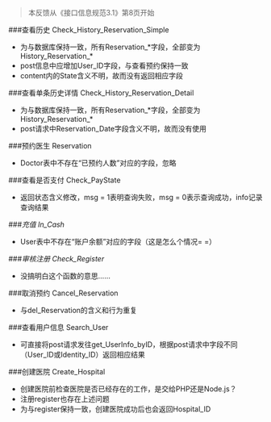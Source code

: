 > 本反馈从《接口信息规范3.1》第8页开始

###查看历史 Check_History_Reservation_Simple
- 为与数据库保持一致，所有Reservation\_\*字段，全部变为History\_Reservation\_\*
- post信息中应增加User_ID字段，与查看预约保持一致
- content内的State含义不明，故而没有返回相应字段

###查看单条历史详情 Check_History_Reservation_Detail
- 为与数据库保持一致，所有Reservation\_\*字段，全部变为History\_Reservation\_\*
- post请求中Reservation_Date字段含义不明，故而没有使用

###预约医生 Reservation
- Doctor表中不存在“已预约人数”对应的字段，忽略

###查看是否支付 Check_PayState
- 返回状态含义修改，msg = 1表明查询失败，msg = 0表示查询成功，info记录查询结果

###*充值 In_Cash*
- User表中不存在“账户余额”对应的字段（这是怎么个情况= =）

###*审核注册 Check_Register*
- 没搞明白这个函数的意思……

###取消预约 Cancel_Reservation
- 与del\_Reservation的含义和行为重复

###查看用户信息 Search_User
- 可直接将post请求发往get_UserInfo_byID，根据post请求中字段不同（User\_ID或Identity\_ID）返回相应结果

###创建医院 Create_Hospital
- 创建医院前检查医院是否已经存在的工作，是交给PHP还是Node.js？
- 注册register也存在上述问题
- 为与register保持一致，创建医院成功后也会返回Hospital_ID